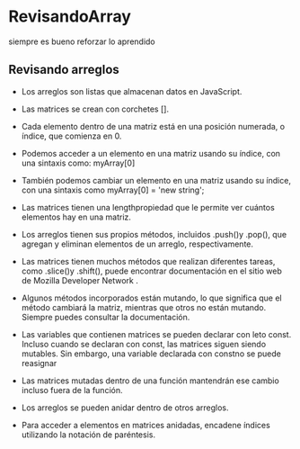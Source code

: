 # RevisandoArray
siempre es bueno reforzar lo aprendido

 ## Revisando  arreglos

 * Los arreglos son listas que almacenan datos en JavaScript.
 
 * Las matrices se crean con corchetes [].
 
 * Cada elemento dentro de una matriz está en una posición numerada, o índice, que comienza en 0.

 * Podemos acceder a un elemento en una matriz usando su índice, con una sintaxis como: myArray[0]

 * También podemos cambiar un elemento en una matriz usando su índice, con una sintaxis como myArray[0] = 'new string';

 * Las matrices tienen una lengthpropiedad que le permite ver cuántos elementos hay en una matriz.

 * Los arreglos tienen sus propios métodos, incluidos .push()y .pop(), que agregan y eliminan elementos de un arreglo, respectivamente.

 * Las matrices tienen muchos métodos que realizan diferentes tareas, como .slice()y .shift(), puede encontrar documentación en el sitio web de Mozilla Developer Network .

 * Algunos métodos incorporados están mutando, lo que significa que el método cambiará la matriz, mientras que otros no están mutando. Siempre puedes consultar la documentación.
 
 * Las variables que contienen matrices se pueden declarar con leto const. Incluso cuando se declaran con const, las matrices siguen siendo mutables. Sin embargo, una variable declarada con constno se puede reasignar

 * Las matrices mutadas dentro de una función mantendrán ese cambio incluso fuera de la función.

 * Los arreglos se pueden anidar dentro de otros arreglos.

 * Para acceder a elementos en matrices anidadas, encadene índices utilizando la notación de paréntesis.

